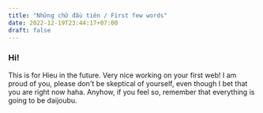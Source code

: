 ```yaml
---
title: "Những chữ đầu tiên / First few words"
date: 2022-12-19T23:44:17+07:00
draft: false
---
```


### Hi!
This is for Hieu in the future. Very nice working on your first web! I am proud of you, please don't be skeptical of yourself, even though I bet that you are right now haha. Anyhow, if you feel so, remember that everything is going to be daijoubu.